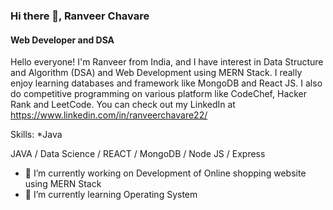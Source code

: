 ### Hi there 👋, Ranveer Chavare
#### Web Developer and DSA 
Hello everyone! I'm Ranveer from India, and I have interest in Data Structure and Algorithm (DSA) and Web Development using MERN Stack. I really enjoy learning databases and framework like MongoDB and React JS. I also do competitive programming on various platform like CodeChef, Hacker Rank and LeetCode. You can check out my LinkedIn at https://www.linkedin.com/in/ranveerchavare22/

Skills: 
*Java


JAVA / Data Science / REACT / MongoDB / Node JS / Express

- 🔭 I’m currently working on Development of Online shopping website using MERN Stack 
- 🌱 I’m currently learning Operating System 



